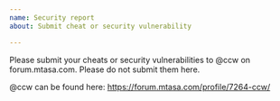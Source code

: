```yaml
---
name: Security report
about: Submit cheat or security vulnerability

---
```


Please submit your cheats or security vulnerabilities to @ccw on forum.mtasa.com. Please do not submit them here.

@ccw can be found here: https://forum.mtasa.com/profile/7264-ccw/
